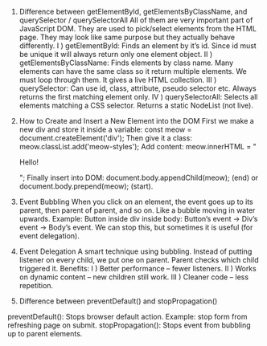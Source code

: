 1. Difference between getElementById, getElementsByClassName, and
querySelector / querySelectorAll
All of them are very important part of JavaScript DOM. They are used to pick/select elements from
the HTML page. They may look like same purpose but they actually behave differently.
I ) getElementById: Finds an element by it’s id. Since id must be unique it will always return only
one element object.
II ) getElementsByClassName: Finds elements by class name. Many elements can have the
same class so it return multiple elements. We must loop through them. It gives a live HTML
collection.
III ) querySelector: Can use id, class, attribute, pseudo selector etc. Always returns the first
matching element only.
IV ) querySelectorAll: Selects all elements matching a CSS selector. Returns a static NodeList
(not live).

2. How to Create and Insert a New Element into the DOM
First we make a new div and store it inside a variable:
const meow = document.createElement('div');
Then give it a class:
meow.classList.add('meow-styles');
Add content:
meow.innerHTML = "<p>Hello!</p>";
Finally insert into DOM:
document.body.appendChild(meow); (end)
or document.body.prepend(meow); (start).

3. Event Bubbling
When you click on an element, the event goes up to its parent, then parent of parent, and so on.
Like a bubble moving in water upwards.
Example: Button inside div inside body:
Button’s event → Div’s event → Body’s event.
We can stop this, but sometimes it is useful (for event delegation).

4. Event Delegation
A smart technique using bubbling. Instead of putting listener on every child, we put one on parent.
Parent checks which child triggered it.
Benefits:
I ) Better performance – fewer listeners.
II ) Works on dynamic content – new children still work.
III ) Cleaner code – less repetition.
5. Difference between preventDefault() and stopPropagation()

preventDefault(): Stops browser default action. Example: stop form from refreshing page on
submit.
stopPropagation(): Stops event from bubbling up to parent elements.